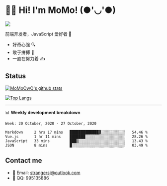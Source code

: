 # 👨‍🎓 Hi! I'm MoMo! (●'◡'●)

[![](https://img.shields.io/badge/-@MoMoOwO-%23181717?style=flat-square&logo=github)](https://github.com/MoMoOwO)

前端开发者，JavaScript 爱好者 💖
- 好奇心强 🔍
- 敢于拼搏 💪
- 一直在努力着 ✍

## Status

[![MoMoOwO's github stats](https://github-readme-stats.vercel.app/api?username=MoMoOwO&show_icons=true&theme=tokyonight)](https://github.com/MoMoOwO)

[![Top Langs](https://github-readme-stats.vercel.app/api/top-langs/?username=MoMoOwO&layout=compact&theme=tokyonight)](https://github.com/MoMoOwO)

---

📊 **Weekly development breakdown**

<!--START_SECTION:waka-->
```text
Week: 20 October, 2020 - 27 October, 2020

Markdown     2 hrs 17 mins   █████████████▓░░░░░░░░░░░   54.46 % 
Vue.js       1 hr 11 mins    ███████░░░░░░░░░░░░░░░░░░   28.26 % 
JavaScript   33 mins         ███▒░░░░░░░░░░░░░░░░░░░░░   13.43 % 
JSON         8 mins          █░░░░░░░░░░░░░░░░░░░░░░░░   03.49 % 
```
<!--END_SECTION:waka-->

## Contact me

- 📧 Email: strangersj@outlook.com
- 🐧 QQ: 995135886
